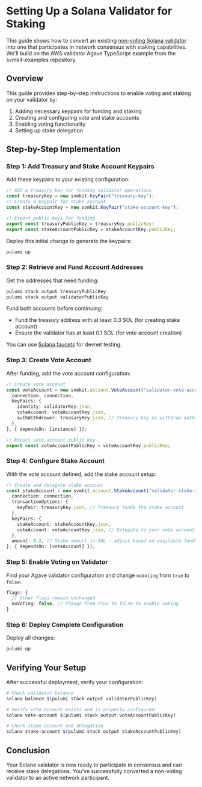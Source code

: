 # Setting Up a Solana Validator for Staking

This guide shows how to convert an existing [non-voting Solana validator](https://github.com/abklabs/svmkit-examples/tree/main/aws-validator-agave-ts) into one that participates in network consensus with staking capabilities. We'll build on the AWS validator Agave TypeScript example from the svmkit-examples repository.

## Overview

This guide provides step-by-step instructions to enable voting and staking on your validator by:
1. Adding necessary keypairs for funding and staking
2. Creating and configuring vote and stake accounts
3. Enabling voting functionality
4. Setting up stake delegation

## Step-by-Step Implementation

### Step 1: Add Treasury and Stake Account Keypairs

Add these keypairs to your existing configuration:

```typescript
// Add a treasury key for funding validator operations
const treasuryKey = new svmkit.KeyPair("treasury-key");
// Create a keypair for stake account
const stakeAccountKey = new svmkit.KeyPair("stake-account-key");

// Export public keys for funding
export const treasuryPublicKey = treasuryKey.publicKey;
export const stakeAccountPublicKey = stakeAccountKey.publicKey;
```

Deploy this initial change to generate the keypairs:
```bash
pulumi up
```

### Step 2: Retrieve and Fund Account Addresses

Get the addresses that need funding:
```bash
pulumi stack output treasuryPublicKey
pulumi stack output validatorPublicKey
```

Fund both accounts before continuing:
- Fund the treasury address with at least 0.3 SOL (for creating stake account)
- Ensure the validator has at least 0.1 SOL (for vote account creation)

You can use [Solana faucets](https://solana.com/developers/guides/getstarted/solana-token-airdrop-and-faucets) for devnet testing.

### Step 3: Create Vote Account

After funding, add the vote account configuration:

```typescript
// Create vote account
const voteAccount = new svmkit.account.VoteAccount("validator-vote-account", {
  connection: connection,
  keyPairs: {
    identity: validatorKey.json,
    voteAccount: voteAccountKey.json,
    authWithdrawer: treasuryKey.json, // Treasury key as withdraw authority
  },
}, { dependsOn: [instance] });

// Export vote account public key
export const voteAccountPublicKey = voteAccountKey.publicKey;
```

### Step 4: Configure Stake Account

With the vote account defined, add the stake account setup:

```typescript
// Create and delegate stake account
const stakeAccount = new svmkit.account.StakeAccount("validator-stake-account", {
  connection: connection,
  transactionOptions: {
    keyPair: treasuryKey.json, // Treasury funds the stake account
  },
  keyPairs: {
    stakeAccount: stakeAccountKey.json,
    voteAccount: voteAccountKey.json, // Delegate to your vote account
  },
  amount: 0.2, // Stake amount in SOL - adjust based on available funds
}, { dependsOn: [voteAccount] });
```

### Step 5: Enable Voting on Validator

Find your Agave validator configuration and change `noVoting` from `true` to `false`:

```typescript
flags: {
  // Other flags remain unchanged
  noVoting: false, // Change from true to false to enable voting
}
```

### Step 6: Deploy Complete Configuration

Deploy all changes:
```bash
pulumi up
```

## Verifying Your Setup

After successful deployment, verify your configuration:

```bash
# Check validator balance
solana balance $(pulumi stack output validatorPublicKey)

# Verify vote account exists and is properly configured
solana vote-account $(pulumi stack output voteAccountPublicKey)

# Check stake account and delegation
solana stake-account $(pulumi stack output stakeAccountPublicKey)
```

## Conclusion

Your Solana validator is now ready to participate in consensus and can receive stake delegations. You've successfully converted a non-voting validator to an active network participant.